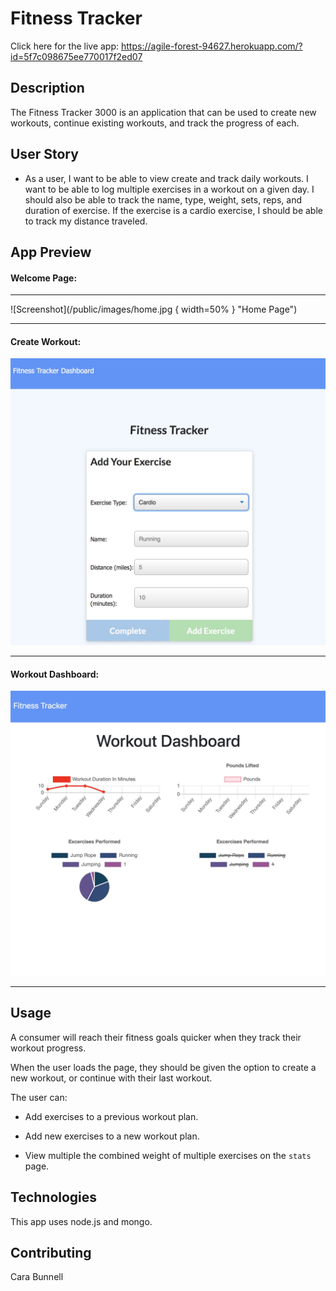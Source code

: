 # Fitness Tracker

Click here for the live app: https://agile-forest-94627.herokuapp.com/?id=5f7c098675ee770017f2ed07

## Description

The Fitness Tracker 3000 is an application that can be used to create new workouts, continue existing workouts, and track the progress of each.

## User Story

* As a user, I want to be able to view create and track daily workouts. I want to be able to log multiple exercises in a workout on a given day. I should also be able to track the name, type, weight, sets, reps, and duration of exercise. If the exercise is a cardio exercise, I should be able to track my distance traveled.

## App Preview

#### Welcome Page:
_________________
![Screenshot](/public/images/home.jpg { width=50% } "Home Page")
___________________
#### Create Workout: 
![Screenshot](/public/images/oldworkout.jpg "Enter Page")
_____________________
#### Workout Dashboard:
![Screenshot](/public/images/dashboard.jpg "Dashboard")
_______________________

## Usage

A consumer will reach their fitness goals quicker when they track their workout progress.

When the user loads the page, they should be given the option to create a new workout, or continue with their last workout.

The user can:

  * Add exercises to a previous workout plan.

  * Add new exercises to a new workout plan.

  * View multiple the combined weight of multiple exercises on the `stats` page.

## Technologies

This app uses node.js and mongo.

## Contributing

Cara Bunnell
